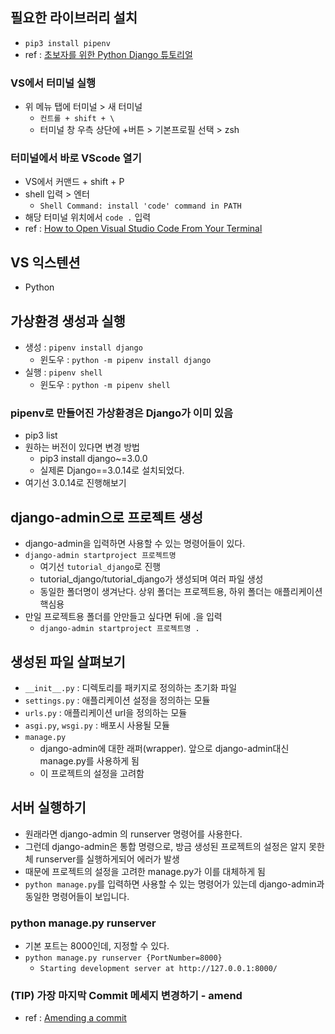 ## 필요한 라이브러리 설치
- `pip3 install pipenv`
- ref : [초보자를 위한 Python Django 튜토리얼
](https://www.youtube.com/watch?v=rHux0gMZ3Eg)

### VS에서 터미널 실행
- 위 메뉴 탭에 터미널 > 새 터미널
    - `컨트롤 + shift + \`
    - 터미널 창 우측 상단에 +버튼 > 기본프로필 선택 > zsh

### 터미널에서 바로 VScode 열기
- VS에서 커맨드 + shift + P
- shell 입력 > 엔터
    - `Shell Command: install 'code' command in PATH`
- 해당 터미널 위치에서 `code .` 입력
- ref : [How to Open Visual Studio Code From Your Terminal](https://www.freecodecamp.org/news/how-to-open-visual-studio-code-from-your-terminal/)

## VS 익스텐션
- Python

## 가상환경 생성과 실행
- 생성 : `pipenv install django`
    - 윈도우 : `python -m pipenv install django`
- 실행 : `pipenv shell`
    - 윈도우 : `python -m pipenv shell`

### pipenv로 만들어진 가상환경은 Django가 이미 있음
- pip3 list
- 원하는 버전이 있다면 변경 방법
    - pip3 install django~=3.0.0
    - 실제론 Django==3.0.14로 설치되었다.
- 여기선 3.0.14로 진행해보기

## django-admin으로 프로젝트 생성
- django-admin을 입력하면 사용할 수 있는 명령어들이 있다.
- `django-admin startproject 프로젝트명`
    - 여기선 `tutorial_django`로 진행
    - tutorial_django/tutorial_django가 생성되며 여러 파일 생성
    - 동일한 폴더명이 생겨난다. 상위 폴더는 프로젝트용, 하위 폴더는 애플리케이션 핵심용
- 만일 프로젝트용 폴더를 안만들고 싶다면 뒤에 .을 입력
    - `django-admin startproject 프로젝트명 .`

## 생성된 파일 살펴보기
- `__init__.py` : 디렉토리를 패키지로 정의하는 초기화 파일
- `settings.py` : 애플리케이션 설정을 정의하는 모듈
- `urls.py` : 애플리케이션 url을 정의하는 모듈
- `asgi.py`, `wsgi.py` : 배포시 사용될 모듈
- `manage.py`
    - django-admin에 대한 래퍼(wrapper). 앞으로 django-admin대신 manage.py를 사용하게 됨
    - 이 프로젝트의 설정을 고려함

## 서버 실행하기
- 원래라면 django-admin 의 runserver 명령어를 사용한다.
- 그런데 django-admin은 통합 명령으로, 방금 생성된 프로젝트의 설정은 알지 못한 체 runserver를 실행하게되어 에러가 발생
- 때문에 프로젝트의 설정을 고려한 manage.py가 이를 대체하게 됨
- `python manage.py`를 입력하면 사용할 수 있는 명령어가 있는데 django-admin과 동일한 명령어들이 보입니다.

### python manage.py runserver
- 기본 포트는 8000인데, 지정할 수 있다.
- `python manage.py runserver {PortNumber=8000}`
    - `Starting development server at http://127.0.0.1:8000/`


### (TIP) 가장 마지막 Commit 메세지 변경하기 - amend
- ref : [Amending a commit](https://docs.github.com/en/desktop/contributing-and-collaborating-using-github-desktop/managing-commits/amending-a-commit#amending-a-commit)